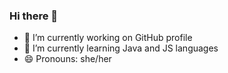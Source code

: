 ### Hi there 👋

- 🔭 I’m currently working on GitHub profile
- 🌱 I’m currently learning Java and JS languages 
- 😄 Pronouns: she/her

